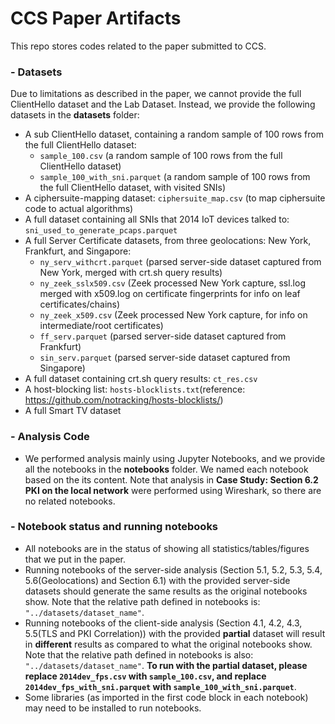 # CCS Paper Artifacts
This repo stores codes related to the paper submitted to CCS. 

### - Datasets
Due to limitations as described in the paper, we cannot provide the full ClientHello dataset and the Lab Dataset. Instead, we provide the following datasets in the **datasets** folder:
  - A sub ClientHello dataset, containing a random sample of 100 rows from the full ClientHello dataset:
      - ```sample_100.csv``` (a random sample of 100 rows from the full ClientHello dataset)
      - ```sample_100_with_sni.parquet``` (a random sample of 100 rows from the full ClientHello dataset, with visited SNIs)
  - A ciphersuite-mapping dataset: ```ciphersuite_map.csv``` (to map ciphersuite code to actual algorithms)
  - A full dataset containing all SNIs that 2014 IoT devices talked to: ```sni_used_to_generate_pcaps.parquet```
  - A full Server Certificate datasets, from three geolocations: New York, Frankfurt, and Singapore:
      - ```ny_serv_withcrt.parquet``` (parsed server-side dataset captured from New York, merged with crt.sh query results)
      - ```ny_zeek_sslx509.csv``` (Zeek processed New York capture, ssl.log merged with x509.log on certificate fingerprints for info on leaf certificates/chains)
      - ```ny_zeek_x509.csv``` (Zeek processed New York capture, for info on intermediate/root certificates)
      - ```ff_serv.parquet``` (parsed server-side dataset captured from Frankfurt)
      - ```sin_serv.parquet``` (parsed server-side dataset captured from Singapore)
  - A full dataset containing crt.sh query results: ```ct_res.csv```
  - A host-blocking list: ```hosts-blocklists.txt```(reference: https://github.com/notracking/hosts-blocklists/)
  - A full Smart TV dataset
 
### - Analysis Code
  - We performed analysis mainly using Jupyter Notebooks, and we provide all the notebooks in the **notebooks** folder. We named each notebook based on the its content. Note that analysis in **Case Study: Section 6.2 PKI on the local network** were performed using Wireshark, so there are no related notebooks. 

### - Notebook status and running notebooks
  - All notebooks are in the status of showing all statistics/tables/figures that we put in the paper.
  - Running notebooks of the server-side analysis (Section 5.1, 5.2, 5.3, 5.4, 5.6(Geolocations) and Section 6.1) with the provided server-side datasets should generate the same results as the original notebooks show. Note that the relative path defined in notebooks is: ```"../datasets/dataset_name"```.
  - Running notebooks of the client-side analysis (Section 4.1, 4.2, 4.3, 5.5(TLS and PKI Correlation)) with the provided **partial** dataset will result in **different** results as compared to what the original notebooks show. Note that the relative path defined in notebooks is also: ```"../datasets/dataset_name"```. **To run with the partial dataset, please replace ```2014dev_fps.csv``` with ```sample_100.csv```, and replace ```2014dev_fps_with_sni.parquet``` with ```sample_100_with_sni.parquet```**.
  - Some libraries (as imported in the first code block in each notebook) may need to be installed to run notebooks. 
